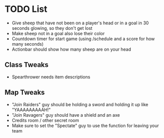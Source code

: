 # TODO List

- Give sheep that have not been on a player's head or in a goal in 30 seconds glowing, so they don't get lost
- Make sheep not in a goal also lose their color
- Countdown timer for start game (using /schedule and a score for how many seconds)
- Actionbar should show how many sheep are on your head

## Class Tweaks

- Spearthrower needs item descriptions

## Map Tweaks

- "Join Raiders" guy should be holding a sword and holding it up like "YAAAAAAAAAH!"
- "Join Ravagers" guy should have a shield and an axe
- Credits room / other secret room
- Make sure to set the "Spectate" guy to use the function for leaving your team
